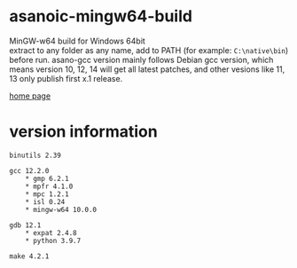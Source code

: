 asanoic-mingw64-build
=====================

MinGW-w64 build for Windows 64bit  
extract to any folder as any name, add to PATH (for example: `C:\native\bin`) before run.
asano-gcc version mainly follows Debian gcc version, which means version 10, 12, 14 will get all latest patches,
and other vesions like 11, 13 only publish first x.1 release.

[home page](https://asano-gcc.github.io)

version information
===================

    binutils 2.39
    
    gcc 12.2.0
        * gmp 6.2.1
        * mpfr 4.1.0
        * mpc 1.2.1
        * isl 0.24
        * mingw-w64 10.0.0
    
    gdb 12.1
        * expat 2.4.8
        * python 3.9.7
    
    make 4.2.1
